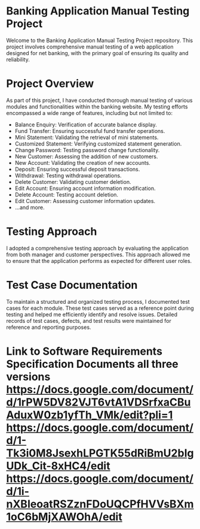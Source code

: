 # Banking Application Manual Testing Project
Welcome to the Banking Application Manual Testing Project repository. This project involves comprehensive manual testing of a web application designed for net banking, with the primary goal of ensuring its quality and reliability.

# Project Overview
As part of this project, I have conducted thorough manual testing of various modules and functionalities within the banking website. My testing efforts encompassed a wide range of features, including but not limited to:

* Balance Enquiry: Verification of accurate balance display.
* Fund Transfer: Ensuring successful fund transfer operations.
* Mini Statement: Validating the retrieval of mini statements.
* Customized Statement: Verifying customized statement generation.
* Change Password: Testing password change functionality.
* New Customer: Assessing the addition of new customers.
* New Account: Validating the creation of new accounts.
* Deposit: Ensuring successful deposit transactions.
* Withdrawal: Testing withdrawal operations.
* Delete Customer: Validating customer deletion.
* Edit Account: Ensuring account information modification.
* Delete Account: Testing account deletion.
* Edit Customer: Assessing customer information updates.
* ...and more.

# Testing Approach
I adopted a comprehensive testing approach by evaluating the application from both manager and customer perspectives. This approach allowed me to ensure that the application performs as expected for different user roles.

# Test Case Documentation
To maintain a structured and organized testing process, I documented test cases for each module. These test cases served as a reference point during testing and helped me efficiently identify and resolve issues. Detailed records of test cases, defects, and test results were maintained for reference and reporting purposes.

# Link to Software Requirements Specification Documents all three versions https://docs.google.com/document/d/1rPW5DV82VJT6vtA1VDSrfxaCBuAduxW0zb1yfTh_VMk/edit?pli=1 https://docs.google.com/document/d/1-Tk3i0M8JsexhLPGTK55dRiBmU2bIgUDk_Cit-8xHC4/edit https://docs.google.com/document/d/1i-nXBIeoatRSZznFDoUQCPfHVVsBXm1oC6bMjXAWOhA/edit
